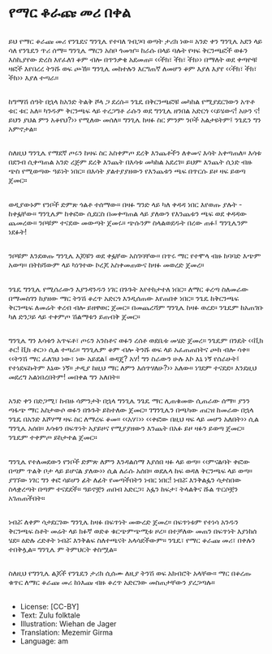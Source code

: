 # የማር ቆራጩ መሪ በቀል

##
ይህ የማር ቆራጩ መሪ የንጌዴና ግንጊሌ የተባለ ገብጋባ ወጣት ታሪክ ነው። አንድ ቀን ግንጊሌ አደን ላይ ሳለ የንጌዴን ጥሪ ሰማ። ግንጊሌ ማርን አስቦ ጎመዠ። ከራሱ በላይ ባሉት የዛፍ ቅርንጫፎች ወፉን እስኪያየው ድረስ እየፈለገ ቆም ብሎ በጥንቃቄ አደመጠ። ‹‹ችክ፣ ችክ፣ ችክ›› በማለት ወደ ቀጣዮቹ ዛፎች እየበረረ ትንሹ ወፍ ጮኸ። ግንጊሌ መከተሉን እርግጠኛ ለመሆን ቆም እያለ እያየ ‹‹ችክ፣ ችክ፣ ችክ›› እያለ ተጣራ።

##
ከግማሽ ሰዓት በኋላ ከአንድ ትልቅ ሾላ ጋ ደረሱ። ንጌዴ በቅርንጫፎቹ መካከል የሚያደርገውን አጥቶ ቱር ቱር አለ። ካንዱም ቅርንጫፍ ላይ ተረጋግቶ ራሱን ወደ ግንጊሌ ዘንበል አድርጎ ‹‹ይሄውና! አሁን ና! ይህን ያህል ምን አቆየህ?›› የሚለው መሰለ። ግንጊሌ ከዛፉ ስር ምንም ንቦች አልታዩትም፤ ንጌዴን ግን አምኖታል።

##
ስለዚህ ግንጊሌ የማደኛ ጦሩን ከዛፍ ስር አስቀምጦ ደረቅ እንጨቶችን ለቀመና እሳት አቀጣጠለ። እሳቱ በደንብ ሲቀጣጠል አንድ ረጅም ደረቅ እንጨት በእሳቱ መካከል አደረገ። ይህም እንጨት ሲነድ ብዙ ጭስ የሚወጣው ዓይነት ነበር። በእሳት ያልተያያዘውን የእንጨቱን ጫፍ በጥርሱ ይዞ ዛፍ ይወጣ ጀመር።

##
ወዲያውኑም የንቦች ድምጽ ጎልቶ ተሰማው። በዛፉ ግንድ ላይ ካለ ቀዳዳ ነበር እየወጡ ያሉት - ከቀፏቸው። ግንጊሌም ከቀፎው ሲደርስ በመቀጣጠል ላይ ያለውን የእንጨቱን ጫፍ ወደ ቀዳዳው ጨመረው። ንቦቹም ተናደው መውጣት ጀመሩ። ጭሱንም ስላልወደዱት በረው ጠፉ፤ ግንጊሌንም ነደፉት!

##
ንቦቹም እንደወጡ ግንጊሌ እጆቹን ወደ ቀፏቸው አስገባቸው። በጥሩ ማር የተሞላ ብዙ ከባባድ እጭም አወጣ። በትከሻውም ላይ ካነገተው ኮረጆ አስቀመጠውና ከዛፉ መወረድ ጀመረ።

##
ንጌዴ ግንጊሌ የሚሰራውን እያንዳንዱን ነገር በጉጉት እየተከታተለ ነበር። ለማር ቆረጣ ስለመራው በማመስገን ከያዘው ማር ትንሽ ቆረጥ አድርጎ እንዲሰጠው እየጠበቀ ነበር። ንጌዴ ከቅርንጫፍ ቅርንጫፍ ለመሬት ቀረብ ብሎ ይዘዋወር ጀመር። በመጨረሻም ግንጊሌ ከዛፉ ወረደ። ንጌዴም ከአጠገቡ ካለ ድንጋይ ላይ ተቀምጦ ሽልማቱን ይጠብቅ ጀመር።

##
ግንጊሌ ግን እሳቱን አጥፍቶ፣ ጦሩን አንስቶና ወፉን ረሰቶ ወደቤቱ መሄድ ጀመረ። ንጌዴም በንዴት ‹‹ቪክ ቶር! ቪክ ቶር›› ሲል ተጣራ። ግንጊሌም ቆም ብሎ ትንሹ ወፍ ላይ አፈጠጠበትና ጮክ ብሎ ሳቀ። ‹‹ትንሽ ማር ፈለገህ ነው፣ ነው አይደል፤ ወዳጄ? አሃ! ግን ስራውን ሁሉ እኮ እኔ ነኝ የሰራሁት፤ የተነደፍኩትም እኔው ነኝ። ታዲያ ከዚህ ማር ለምን እሰጥሃለሁ?›› አለው። ነገደም ተናደደ። እንደዚህ መደረግ አልነበረበትም! መበቀል ግን አለበት።

##
አንድ ቀን በድጋሚ፣ ከብዙ ሳምንታት በኋላ ግንጊሌ ንጌዴ ማር ሊጠቁመው ሲጠራው ሰማ። ያንን ጣፋጭ ማር አስታውሶ ወፉን በጉጉት ይከተለው ጀመር። ገግንጊሌን በጫካው ጠርዝ ከመራው በኋላ ንጌዴ በአንድ እሾሃማ ዛፍ ስር ለማረፍ ቆመ። ‹‹አሃ፣›› ‹‹ቀፎው በዚህ ዛፍ ላይ መሆን አለበት›› ሲል ግንጊሌ አሰበ። እሳቱን በፍጥነት አያይዞና የሚያያዘውን እንጨት በአፉ ይዞ ዛፉን ይወጣ ጀመር። ንጌዴም ተቀምጦ ይከታተል ጀመር።

##
ግንጊሌ የተለመደውን የንቦች ድምጽ ለምን እንዳልሰማ እያሰበ ዛፉ ላይ ወጣ። ‹‹ምናልባት ቀፎው በጣም ጥልቅ ቦታ ላይ ይሆናል ያለው›› ሲል ለራሱ አሰበ። ወደሌላ ከፍ ወዳለ ቅርንጫፍ ላይ ወጣ። ያገኘው ነገር ግን ቀፎ ሳይሆን ፊት ለፊት የመጣችበትን ነብር ነበር! ነብሯ እንቅልፏን ሳታስበው ስላቋረጣት በጣም ተናደደች። ዓይኖቿን ጠበብ አድርጋ፣ አፏን ከፍታ፣ ትላልቅና ሹል ጥርሶቿን አገጠጠችበት።

##
ነብሯ ለቀም ሳታደርገው ግንጊሌ ከዛፉ በፍጥነት መውረድ ጀመረ። በፍጥነቱም የተነሳ አንዱን ቅርንጫፍ ስቶት መሬት ላይ ክፉኛ ወድቆ ቁርጭምጭሚቱ ዞረ። በተቻለው መጠን በፍጥነት እያነከሰ ሄደ። ዕድሉ ረድቶት ነብሯ እንቅልፍ ስለተጫናት አላሳደችውም። ንጌዴ፣ የማር ቆራጩ መሪ፣ በቀሉን ተበቅሏል። ግንጊሌ ም ትምህርት ቀስሟል።

##
ስለዚህ የግንጊሌ ልጆች የንጌዴን ታሪክ ሲሰሙ ለዚያ ትንሽ ወፍ አክብሮት አላቸው። ማር በቆረጡ ቁጥር ለማር ቆራጩ መሪ ከነእጩ ብዙ ቆረጥ አድርገው መስጠታቸውን ያረጋጣሉ።

##
* License: [CC-BY]
* Text: Zulu folktale
* Illustration: Wiehan de Jager
* Translation: Mezemir Girma
* Language: am
